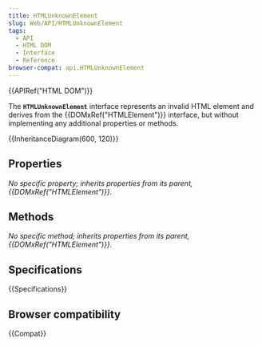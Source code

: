 ```yaml
---
title: HTMLUnknownElement
slug: Web/API/HTMLUnknownElement
tags:
  - API
  - HTML DOM
  - Interface
  - Reference
browser-compat: api.HTMLUnknownElement
---
```

{{APIRef("HTML DOM")}}

The **`HTMLUnknownElement`** interface represents an invalid HTML element and derives from the {{DOMxRef("HTMLElement")}} interface, but without implementing any additional properties or methods.

{{InheritanceDiagram(600, 120)}}

## Properties

_No specific property; inherits properties from its parent, {{DOMxRef("HTMLElement")}}._

## Methods

_No specific method; inherits properties from its parent, {{DOMxRef("HTMLElement")}}._

## Specifications

{{Specifications}}

## Browser compatibility

{{Compat}}
